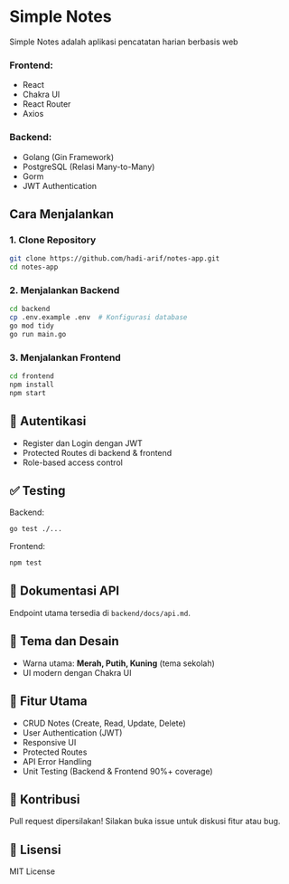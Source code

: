 # Simple Notes

Simple Notes adalah aplikasi pencatatan harian berbasis web 

### Frontend:
- React
- Chakra UI
- React Router
- Axios

### Backend:
- Golang (Gin Framework)
- PostgreSQL (Relasi Many-to-Many)
- Gorm
- JWT Authentication

##  Cara Menjalankan
### 1. Clone Repository
```sh
git clone https://github.com/hadi-arif/notes-app.git
cd notes-app
```

### 2. Menjalankan Backend
```sh
cd backend
cp .env.example .env  # Konfigurasi database
go mod tidy
go run main.go
```

### 3. Menjalankan Frontend
```sh
cd frontend
npm install
npm start
```

## 🔑 Autentikasi
- Register dan Login dengan JWT
- Protected Routes di backend & frontend
- Role-based access control

## ✅ Testing
Backend:
```sh
go test ./...
```
Frontend:
```sh
npm test
```

## 📝 Dokumentasi API
Endpoint utama tersedia di `backend/docs/api.md`.

## 🎨 Tema dan Desain
- Warna utama: **Merah, Putih, Kuning** (tema sekolah)
- UI modern dengan Chakra UI

## 📌 Fitur Utama
- CRUD Notes (Create, Read, Update, Delete)
- User Authentication (JWT)
- Responsive UI
- Protected Routes
- API Error Handling
- Unit Testing (Backend & Frontend 90%+ coverage)

## 📢 Kontribusi
Pull request dipersilakan! Silakan buka issue untuk diskusi fitur atau bug.

## 📜 Lisensi
MIT License

